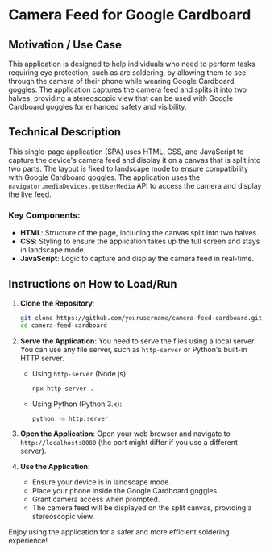 # Camera Feed for Google Cardboard

## Motivation / Use Case
This application is designed to help individuals who need to perform tasks requiring eye protection, such as arc soldering, by allowing them to see through the camera of their phone while wearing Google Cardboard goggles. The application captures the camera feed and splits it into two halves, providing a stereoscopic view that can be used with Google Cardboard goggles for enhanced safety and visibility.

## Technical Description
This single-page application (SPA) uses HTML, CSS, and JavaScript to capture the device's camera feed and display it on a canvas that is split into two parts. The layout is fixed to landscape mode to ensure compatibility with Google Cardboard goggles. The application uses the `navigator.mediaDevices.getUserMedia` API to access the camera and display the live feed.

### Key Components:
- **HTML**: Structure of the page, including the canvas split into two halves.
- **CSS**: Styling to ensure the application takes up the full screen and stays in landscape mode.
- **JavaScript**: Logic to capture and display the camera feed in real-time.

## Instructions on How to Load/Run

1. **Clone the Repository**:
    ```sh
    git clone https://github.com/yourusername/camera-feed-cardboard.git
    cd camera-feed-cardboard
    ```

2. **Serve the Application**:
    You need to serve the files using a local server. You can use any file server, such as `http-server` or Python's built-in HTTP server.

    - Using `http-server` (Node.js):
        ```sh
        npx http-server .
        ```

    - Using Python (Python 3.x):
        ```sh
        python -m http.server
        ```

3. **Open the Application**:
    Open your web browser and navigate to `http://localhost:8080` (the port might differ if you use a different server).

4. **Use the Application**:
    - Ensure your device is in landscape mode.
    - Place your phone inside the Google Cardboard goggles.
    - Grant camera access when prompted.
    - The camera feed will be displayed on the split canvas, providing a stereoscopic view.

Enjoy using the application for a safer and more efficient soldering experience!
